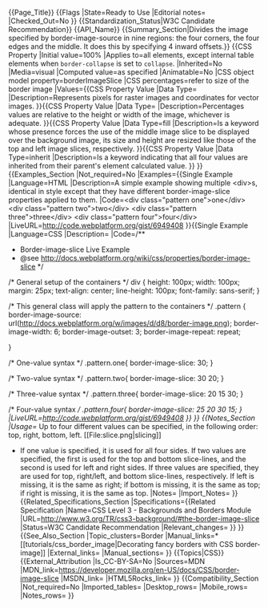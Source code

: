 {{Page_Title}}
{{Flags
|State=Ready to Use
|Editorial notes=
|Checked_Out=No
}}
{{Standardization_Status|W3C Candidate Recommendation}}
{{API_Name}}
{{Summary_Section|Divides the image specified by border-image-source in nine regions: the four corners, the four edges and the middle. It does this by specifying 4 inward offsets.}}
{{CSS Property
|Initial value=100%
|Applies to=all elements, except internal table elements when <code>border-collapse</code> is set to <code>collapse</code>.
|Inherited=No
|Media=visual
|Computed value=as specified
|Animatable=No
|CSS object model property=borderImageSlice
|CSS percentages=refer to size of the border image
|Values={{CSS Property Value
|Data Type=<number>
|Description=Represents pixels for raster images and coordinates for vector images.
}}{{CSS Property Value
|Data Type=<percentage>
|Description=Percentages values are relative to the height or width of the image, whichever is adequate.
}}{{CSS Property Value
|Data Type=fill
|Description=Is a keyword whose presence forces the use of the middle image slice to be displayed over the background image, its size and height are resized like those of the top and left image slices, respectively.
}}{{CSS Property Value
|Data Type=inherit
|Description=Is a keyword indicating that all four values are inherited from their parent's element calculated value.
}}
}}
{{Examples_Section
|Not_required=No
|Examples={{Single Example
|Language=HTML
|Description=A simple example showing multiple &lt;div&gt;s, identical in style except that they have different border-image-slice properties applied to them.
|Code=&lt;div class="pattern one"&gt;one&lt;/div&gt;
&lt;div class="pattern two"&gt;two&lt;/div&gt;
&lt;div class="pattern three"&gt;three&lt;/div&gt;
&lt;div class="pattern four"&gt;four&lt;/div&gt;
|LiveURL=http://code.webplatform.org/gist/6949408
}}{{Single Example
|Language=CSS
|Description=
|Code=/**
*	Border-image-slice Live Example
*	@see http://docs.webplatform.org/wiki/css/properties/border-image-slice
*/

/* General setup of the containers */
div {
	height: 100px;
	width: 100px;
	margin: 25px; 
	text-align: center;
	line-height: 100px;
	font-family: sans-serif;
}

/* This general class will apply the pattern to the containers */
.pattern {
	border-image-source: url(http://docs.webplatform.org/w/images/d/d8/border-image.png);
	border-image-width: 6;
	border-image-outset: 3;
	border-image-repeat: repeat;

}

/* One-value syntax */
.pattern.one{
	border-image-slice: 30;
}

/* Two-value syntax */
.pattern.two{
	border-image-slice: 30 20;
}

/* Three-value syntax */
.pattern.three{
	border-image-slice: 20 15 30;
}

/* Four-value syntax */
.pattern.four{
	border-image-slice: 25 20 30 15; 
}
|LiveURL=http://code.webplatform.org/gist/6949408
}}
}}
{{Notes_Section
|Usage=* Up to four different values can be specified, in the following order: top, right, bottom, left. [[File:slice.png|slicing]]
* If one value is specified, it is used for all four sides. If two values are specified, the first is used for the top and bottom slice-lines, and the second is used for left and right sides. If three values are specified, they are used for top, right/left, and bottom slice-lines, respectively. If left is missing, it is the same as right; if bottom is missing, it is the same as top; if right is missing, it is the same as top.
|Notes=
|Import_Notes=
}}
{{Related_Specifications_Section
|Specifications={{Related Specification
|Name=CSS Level 3 - Backgrounds and Borders Module
|URL=http://www.w3.org/TR/css3-background/#the-border-image-slice
|Status=W3C Candidate Recommendation
|Relevant_changes=
}}
}}
{{See_Also_Section
|Topic_clusters=Border
|Manual_links=* [[tutorials/css_border_image|Decorating fancy borders with CSS border-image]]
|External_links=
|Manual_sections=
}}
{{Topics|CSS}}
{{External_Attribution
|Is_CC-BY-SA=No
|Sources=MDN
|MDN_link=https://developer.mozilla.org/en-US/docs/CSS/border-image-slice
|MSDN_link=
|HTML5Rocks_link=
}}
{{Compatibility_Section
|Not_required=No
|Imported_tables=
|Desktop_rows=
|Mobile_rows=
|Notes_rows=
}}